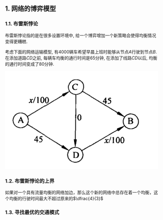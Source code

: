 ## 1. 网络的博弈模型
### 1.1. 布雷斯悖论 
布雷斯悖论指的是在很多设置环境中, 给一个博弈增加一个新策略会使得均衡情况变得更糟糕.

考虑下面的网络运输模型, 有$4000$辆车希望早晨上班时能够从节点$A$行驶到节点$B$.  在添加道路$CD$之前, 每辆车均衡的通行时间是$65$分钟, 在添加了线路$CD$以后, 均衡的通行时间变成了$80$分钟. 

![image-20230709122609160](Lecture%203.%20博弈论的应用.assets/image-20230709122609160.png)


### 1.2. 布雷斯悖论的上界
如果对一个具有流量均衡的网络加边，那么这个新的网络中总存在着一个均衡，这个均衡的行驶时间最大不超过原来的$\dfrac{4}{3}$
### 1.3. 寻找最优的交通模式
